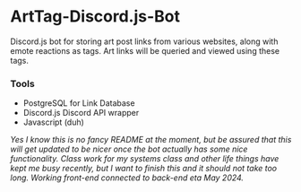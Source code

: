# ArtTag-Discord.js-Bot
Discord.js bot for storing art post links from various websites, along with emote reactions as tags. Art links will be queried and viewed using these tags.


###  Tools
- PostgreSQL for Link Database
- Discord.js Discord API wrapper
- Javascript (duh)

*Yes I know this is no fancy README at the moment, but be assured that this will get updated to be nicer once the bot actually has some nice functionality. Class work for my systems class and other life things have kept me busy recently, but I want to finish this and it should not take too long. Working front-end connected to back-end eta May 2024.*

